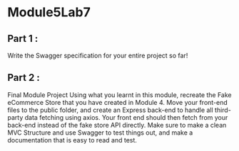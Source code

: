 # Module5Lab7

## Part 1 : 
Write the Swagger specification for your entire project so far!

## Part 2 : 
Final Module Project
Using what you learnt in this module, recreate the Fake eCommerce Store that you have
created in Module 4. Move your front-end files to the public folder, and create an Express
back-end to handle all third-party data fetching using axios. Your front end should then
fetch from your back-end instead of the fake store API directly.
Make sure to make a clean MVC Structure and use Swagger to test things out, and make a
documentation that is easy to read and test.